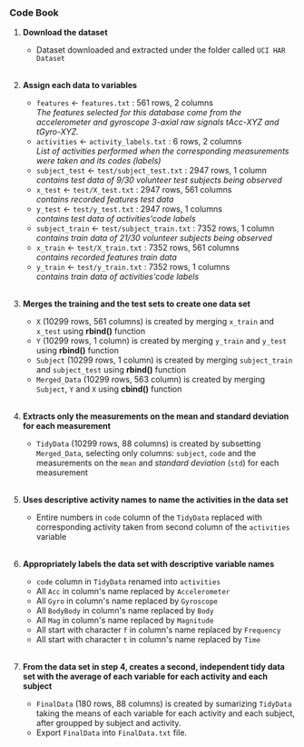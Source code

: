 ### Code Book
1. **Download the dataset**
    + Dataset downloaded and extracted under the folder called `UCI HAR Dataset`
    
    <br/>
2. **Assign each data to variables**
    + `features` <- `features.txt` : 561 rows, 2 columns <br/>
        *The features selected for this database come from the accelerometer and gyroscope 3-axial raw signals tAcc-XYZ and tGyro-XYZ.*
    + `activities` <- `activity_labels.txt` : 6 rows, 2 columns <br/>
        *List of activities performed when the corresponding measurements were taken and its codes (labels)*
    + `subject_test` <- `test/subject_test.txt` : 2947 rows, 1 column <br/>
        *contains test data of 9/30 volunteer test subjects being observed*
    + `x_test` <- `test/X_test.txt` : 2947 rows, 561 columns <br/>
        *contains recorded features test data*
    + `y_test` <- `test/y_test.txt` : 2947 rows, 1 columns <br/>
        *contains test data of activities'code labels*
    + `subject_train` <- `test/subject_train.txt` : 7352 rows, 1 column <br/>
        *contains train data of 21/30 volunteer subjects being observed*
    + `x_train` <- `test/X_train.txt` : 7352 rows, 561 columns <br/>
        *contains recorded features train data*
    + `y_train` <- `test/y_train.txt` : 7352 rows, 1 columns <br/>
        *contains train data of activities'code labels*
   
    <br/>
3. **Merges the training and the test sets to create one data set**
    + `X` (10299 rows, 561 columns) is created by merging `x_train` and `x_test` using **rbind()** function
    + `Y` (10299 rows, 1 column) is created by merging `y_train` and `y_test` using **rbind()** function
    + `Subject` (10299 rows, 1 column) is created by merging `subject_train` and `subject_test` using **rbind()** function
    + `Merged_Data` (10299 rows, 563 column) is created by merging `Subject`, `Y` and `X` using **cbind()** function
   
    <br/>
4. **Extracts only the measurements on the mean and standard deviation for each measurement**
    + `TidyData` (10299 rows, 88 columns) is created by subsetting `Merged_Data`, selecting only columns: `subject`, `code` and the measurements on the `mean` and *standard deviation* (`std`) for each measurement

    <br/>
5. **Uses descriptive activity names to name the activities in the data set**
    + Entire numbers in `code` column of the `TidyData` replaced with corresponding activity taken from second column of the `activities` variable

    <br/>
6. **Appropriately labels the data set with descriptive variable names**
    + `code` column in `TidyData` renamed into `activities`
    +  All `Acc` in column's name replaced by `Accelerometer`
    +  All `Gyro` in column's name replaced by `Gyroscope`
    +  All `BodyBody` in column's name replaced by `Body`
    +  All `Mag` in column's name replaced by `Magnitude`
    +  All start with character `f` in column's name replaced by `Frequency`
    +  All start with character `t` in column's name replaced by `Time`

    <br/>
7. **From the data set in step 4, creates a second, independent tidy data set with the average of each variable for each activity and each subject**
    + `FinalData` (180 rows, 88 columns) is created by sumarizing `TidyData` taking the means of each variable for each activity and each subject, after groupped by subject and activity.
    + Export `FinalData` into `FinalData.txt` file.

</div>

<br/>
